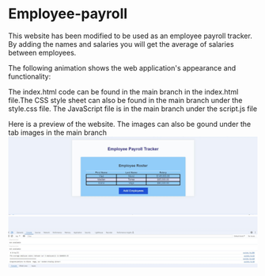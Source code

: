 # Employee-payroll
This website has been modified to be used as an employee payroll tracker.
By adding the names and salaries you will get the average of salaries between employees.

The following animation shows the web application's appearance and functionality: 

The index.html code can be found in the main branch in the index.html file.The CSS style sheet can also be found in the main branch under the style.css file. The JavaScript file is in the main branch under the script.js file

Here is a preview of the website. The images can also be gound under the tab images in the main branch
![alt text](<images/payroll tracker.jpg>)
![alt text](<images/console description.jpg>)
